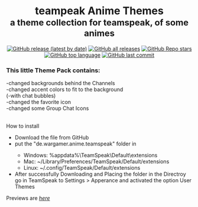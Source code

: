 <div align="center">
<h1>teampeak Anime Themes<br/><sub>a theme collection for teamspeak, of some animes</sub></h1>



[![GitHub release (latest by date)](https://img.shields.io/github/v/release/wargamer-senpai/teamspeak5-Theme-Anime?color=blueviolet&logoColor=blueviolet&logo=github&style=flat-square)]()
[![GitHub all releases](https://img.shields.io/github/downloads/wargamer-senpai/teamspeak5-Theme-Anime/total?color=blue&logo=github&logoColor=blue&style=flat-square)]()
[![GitHub Repo stars](https://img.shields.io/github/stars/wargamer-senpai/teamspeak5-Theme-Anime?color=lightblue&logoColor=lightblue&logo=github&style=flat-square)]()
[![GitHub top language](https://img.shields.io/github/languages/top/wargamer-senpai/teamspeak5-Theme-Anime?color=yellow&logo=python&logoColor=yellow&style=flat-square)]()
[![GitHub last commit](https://img.shields.io/github/last-commit/wargamer-senpai/teamspeak5-Theme-Anime?color=brightgreen&logo=git&logoColor=brightgreen&style=flat-square)]()
</div>


<h3>This little Theme Pack contains:</h3>
-changed backgrounds behind the Channels<br>
-changed accent colors to fit to the background<br>
(-with chat bubbles)<br>
-changed the favorite icon<br>
-changed some Group Chat Icons<br><br>


How to install
<ul>
  <li> Download the file from GitHub </li>
<li> put the "de.wargamer.anime.teamspeak" folder in </li>
  <ul>
       <li>Windows: %appdata%\TeamSpeak\Default\extensions</li>
       <li>Mac: ~/Library/Preferences/TeamSpeak/Default/extensions</li>
       <li>Linux: ~/.config/TeamSpeak/Default/extensions</li>
    </ul>

<li> After successfully Downloading and Placing the folder in the Directroy go in TeamSpeak to
Settings > Apperance and activated the option User Themes</li>
  </ul>

Previews are [*here*](https://community.teamspeak.com/t/ts5-theme-pack-anime-theme-for-teamspeak-5/24166)

